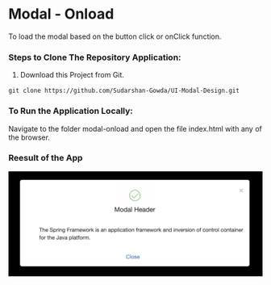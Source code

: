 # Modal - Onload

To load the modal based on the button click or onClick function.

### Steps to Clone The Repository Application:

1. Download this Project from Git.

```
git clone https://github.com/Sudarshan-Gowda/UI-Modal-Design.git
```

### To Run the Application Locally:

Navigate to the folder modal-onload and open the file index.html with any of the browser.

### Reesult of the App

<img src="https://github.com/Sudarshan-Gowda/UI-Modal-Design/blob/main/modal-onload/docs/Pic01.png"/>
